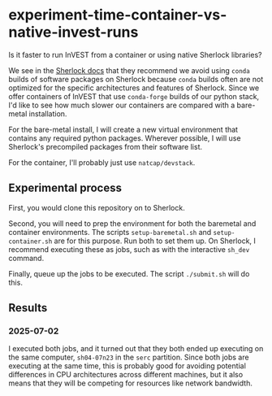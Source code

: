 # experiment-time-container-vs-native-invest-runs
Is it faster to run InVEST from a container or using native Sherlock libraries?

We see in the [Sherlock docs](https://www.sherlock.stanford.edu/docs/software/using/anaconda/?h=conda#why-anaconda-should-be-avoided-on-sherlock)
that they recommend we avoid using `conda` builds of software packages on Sherlock because `conda` builds often are not optimized for the
specific architectures and features of Sherlock.  Since we offer containers of InVEST that use `conda-forge` builds of our python stack,
I'd like to see how much slower our containers are compared with a bare-metal installation.

For the bare-metal install, I will create a new virtual environment that contains any required python packages.  Wherever possible,
I will use Sherlock's precompiled packages from their software list.

For the container, I'll probably just use `natcap/devstack`.

## Experimental process

First, you would clone this repository on to Sherlock.

Second, you will need to prep the environment for both the baremetal and
container environments.  The scripts `setup-baremetal.sh` and
`setup-container.sh` are for this purpose.  Run both to set them up.  On
Sherlock, I recommend executing these as jobs, such as with the interactive
`sh_dev` command.

Finally, queue up the jobs to be executed.  The script `./submit.sh` will do this.

## Results

### 2025-07-02

I executed both jobs, and it turned out that they both ended up executing on
the same computer, `sh04-07n23` in the `serc` partition.  Since both jobs are
executing at the same time, this is probably good for avoiding potential
differences in CPU architectures across different machines, but it also means
that they will be competing for resources like network bandwidth.
